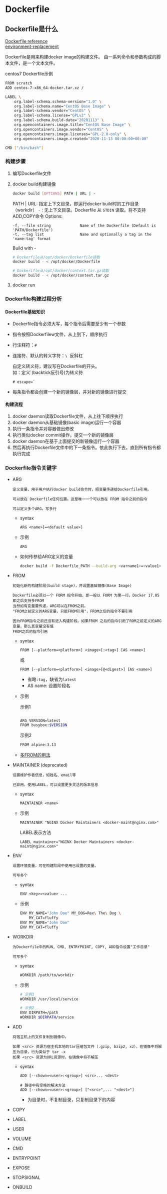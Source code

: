 Dockerfile
==

## Dockerfile是什么
[Dockerfile reference](https://docs.docker.com/engine/reference/builder)  
[environment-replacement](https://docs.docker.com/engine/reference/builder/#environment-replacement)

Dockerfile是用来构建docker image的构建文件。
由一系列命令和参数构成的脚本文件，是一个文本文件。

centos7 Dockerfile示例
```bash
FROM scratch
ADD centos-7-x86_64-docker.tar.xz /

LABEL \
    org.label-schema.schema-version="1.0" \
    org.label-schema.name="CentOS Base Image" \
    org.label-schema.vendor="CentOS" \
    org.label-schema.license="GPLv2" \
    org.label-schema.build-date="20201113" \
    org.opencontainers.image.title="CentOS Base Image" \
    org.opencontainers.image.vendor="CentOS" \
    org.opencontainers.image.licenses="GPL-2.0-only" \
    org.opencontainers.image.created="2020-11-13 00:00:00+00:00"

CMD ["/bin/bash"]
```

### 构建步骤
1. 编写Dockerfile文件
2. docker build构建镜像
    ```bash
    docker build [OPTIONS] PATH | URL | -
    ```
    
    PATH | URL: 指定上下文目录，即运行docker build时的工作目录（workdir）
    `-` : 无上下文目录。Dockerfile 从 `STDIN` 读取。将不支持ADD,COPY命令
    Options:
    ```text
    -f, --file string             Name of the Dockerfile (Default is 'PATH/Dockerfile')
    -t, --tag list                Name and optionally a tag in the 'name:tag' format
    ```
    Build with -
    ```bash
    # Dockerfile从/opt/docker/Dockerfile读取
    docker build - < /opt/docker/Dockerfile
    
    # Dockerifle从/opt/docker/context.tar.gz读取
    docker build - < /opt/docker/context.tar.gz
    ```
3. docker run

### Dockerfile构建过程分析
#### Dockerfile基础知识
* Dockerfile指令必须大写，每个指令后需要至少有一个参数
* 指令按照Dockerfilew文件，从上到下，顺序执行
* 行注释符：`#`
* 连接符、默认的转义字符：`\ `反斜杠

    自定义转义符，建议写在Dockerfile的开头。  
    如：定义`(backtick反引号)为转义符
    ```text
    # escape=`
    ```
* 每条指令都会创建一个新的镜像层，并对新的镜像进行提交

#### 构建流程
1. docker daemon读取Dockerfile文件，从上往下顺序执行
2. docker daemon从基础镜像(basic image)运行一个容器
3. 执行一条指令并对容器做出修改
4. 执行类似docker commit操作，提交一个新的镜像层
5. docker daemon在基于上面提交的新镜像运行一个容器
6. 然后再执行Dockerfile文件中的下一条指令。依此执行下去，直到所有指令都执行完成

### Dockerfile指令关键字
* ARG
    
    ```text
    定义变量，用于用户执行docker build命令时，把变量传递给Dockerfile引用。
  
    可以放在 Dockerfile任何位置。这是唯一一个可以放在 FROM 指令之前的指令

    可以定义多个ARG，写多行
    ```
    * syntax
        ```text
        ARG <name>[=<default value>]
        ```
    * 示例
        ```text
        ARG 
        ```
    * 如何传参给ARG定义的变量
        ```bash
        docker build -f Dockerfile_PATH --build-arg <varname1>=<value1> --build-arg <varname2>=<value2> PATH
        ```
    
* FROM
    ```text
    初始化新的构建阶段(build stage)，并设置基础镜像(Base Image)

    Dockerfile必须以一个 FORM 指令开始，即一般以 FORM 为第一行。Docker 17.05即之后支持多FROM
    当然如有变量要传递，ARG可以在FROM之前。
    "FROM之前定义的ARG变量，只能FROM引用"，FROM之后的指令不要引用
    
    因为FROM指令之前还没有进入构建阶段。如果FROM 之后的指令引用了ROM之前定义的ARG变量，那么其变量没有值
    FROM之后的指令引用
    ```
    * syntax
        ```text
        FROM [--platform=<platform>] <image>[:<tag>] [AS <name>]
        ```
        或
        ```text
        FROM [--platform=<platform>] <image>[@<digest>] [AS <name>]
        ```
        * 省略`:tag`，缺省为`latest`
        * AS name: 设置阶段名
        
    * 示例
      
        示例1
        ```bash
        
        ARG VERSION=latest
        FROM busybox:$VERSION
        ```
        
        示例2
        ```bash
        FROM alpine:3.13
        ```
        
    * [多FROM的用法](Dockerfile多FROM指令存在的意义.md)
     
* MAINTAINER (deprecated)
    ```text
    设置维护作者信息，如姓名、email等

    已弃用，使用LABEL，可以设置更多灵活的版本信息
    ```
    
    * syntax
        ```text
        MAINTAINER <name>
        ```
    * 示例
        ```text
        MAINTAINER "NGINX Docker Maintainers <docker-maint@nginx.com>"
        ```
        
        LABEL表示方法
        ```text
        LABEL maintainer="NGINX Docker Maintainers <docker-maint@nginx.com>"
        ```
    
* ENV
    ```text
    设置环境变量，可在构建阶段中使用已设置的变量。

    可写多个
    ```
    * syntax
        ```text
        ENV <key>=<value> ...
        ```
    * 示例
        ```bash
        ENV MY_NAME="John Doe" MY_DOG=Rex\ The\ Dog \
            MY_CAT=fluffy
        ENV MY_NAME="John Doe"
        ENV MY_CAT=fluffy
        ```
        
* WORKDIR
    ```text
    为Dockerfile中的RUN, CMD, ENTRYPOINT, COPY, ADD指令设置"工作目录"
    
    可写多个
    ```
    * syntax
        ```text
        WORKDIR /path/to/workdir
        ```
    * 示例
        ```bash
        # 示例1
        WORKDIR /usr/local/service
        
        # 示例2
        ENV DIRPATH=/path
        WORKDIR $DIRPATH/service
        ```
* ADD
    ```text
    将宿主机上的文件复制到镜像中。
    
    如果 <src> 资源为宿主机本地的tar压缩包文件（.gzip, bzip2, xz），在镜像中将解压为目录，行为类似于 tar -x
    如果 <src> 资源为URL资源时，在镜像中将不解压
    ```
    * syntax
        ```text
        ADD [--chown=<user>:<group>] <src>... <dest>
  
        # 路径中有空格的解决方法
        ADD [--chown=<user>:<group>] ["<src>",... "<dest>"]
        ```
        * <src>为目录时，不复制目录，只复制目录下的内容
* COPY
* LABEL
* USER
* VOLUME
* CMD
* ENTRYPOINT
* EXPOSE
* STOPSIGNAL
* ONBUILD